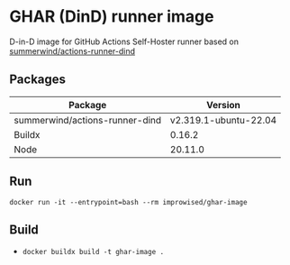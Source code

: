 # GHAR (DinD) runner image

D-in-D image for GitHub Actions Self-Hoster runner based on [summerwind/actions-runner-dind](https://hub.docker.com/r/summerwind/actions-runner-dind)

## Packages

| Package | Version |
| - | - |
| summerwind/actions-runner-dind | v2.319.1-ubuntu-22.04 |
| Buildx | 0.16.2 |
| Node | 20.11.0 |
## Run

`docker run -it --entrypoint=bash --rm improwised/ghar-image`

## Build

- `docker buildx build -t ghar-image .`
